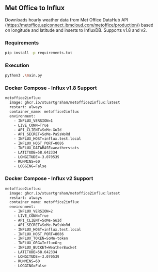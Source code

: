 ## Met Office to Influx 
Downloads hourly weather data from Met Office DataHub API (https://metoffice.apiconnect.ibmcloud.com/metoffice/production/) based on longitude and latitude and inserts to InfluxDB.
Supports v1.8 and v2.

### Requirements
```sh
pip install -p requirements.txt
```

### Execution 
```sh
python3 .\main.py
```

### Docker Compose - Influx v1.8 Support
```sh 
metoffice2influx:
  image: ghcr.io/stuartgraham/metoffice2influx:latest
  restart: always
  container_name: metoffice2influx
  environment:
    - INFLUX_VERSION=1
    - LIVE_CONN=True
    - API_CLIENT=SoMe-GuId
    - API_SECRET=SoMe-PaSsWoRd
    - INFLUX_HOST=influx.test.local
    - INFLUX_HOST_PORT=8086
    - INFLUX_DATABASE=weatherstats
    - LATITUDE=58.642334
    - LONGITUDE=-3.070539
    - RUNMINS=60
    - LOGGING=False
```

### Docker Compose - Influx v2 Support
```sh 
metoffice2influx:
  image: ghcr.io/stuartgraham/metoffice2influx:latest
  restart: always
  container_name: metoffice2influx
  environment:
    - INFLUX_VERSION=2
    - LIVE_CONN=True
    - API_CLIENT=SoMe-GuId
    - API_SECRET=SoMe-PaSsWoRd
    - INFLUX_HOST=influx.test.local
    - INFLUX_HOST_PORT=8086
    - INFLUX_TOKEN=SoMe-token
    - INFLUX_ORG=InfluxOrg
    - INFLUX_BUCKET=WeatherBucket
    - LATITUDE=58.642334
    - LONGITUDE=-3.070539
    - RUNMINS=60
    - LOGGING=False
```
